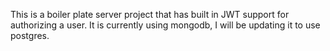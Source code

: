 This is a boiler plate server project that has built in JWT support for authorizing a user. 
It is currently using mongodb, I will be updating it to use postgres.
